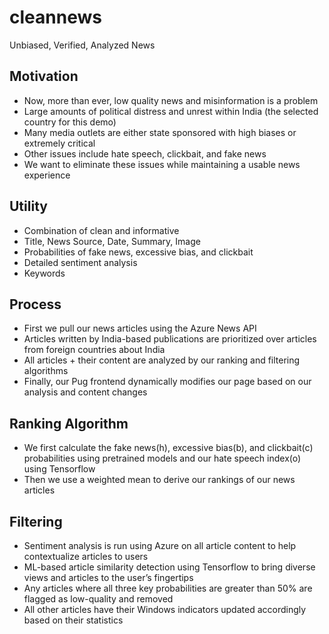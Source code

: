 # cleannews

Unbiased, Verified, Analyzed News


## Motivation
* Now, more than ever, low quality news and misinformation is a problem
* Large amounts of political distress and unrest within India (the selected country for this demo)
* Many media outlets are either state sponsored with high biases or extremely critical
* Other issues include hate speech, clickbait, and fake news
* We want to eliminate these issues while maintaining a usable news experience

## Utility
* Combination of clean and informative
* Title, News Source, Date, Summary, Image
* Probabilities of fake news, excessive bias, and clickbait
* Detailed sentiment analysis
* Keywords

## Process
* First we pull our news articles using the Azure News API
* Articles written by India-based publications are prioritized over articles from foreign countries about India
* All articles + their content are analyzed by our ranking and filtering algorithms
* Finally, our Pug frontend dynamically modifies our page based on our analysis and content changes

## Ranking Algorithm
* We first calculate the fake news(h), excessive bias(b), and clickbait(c) probabilities using pretrained models and our hate speech index(o) using Tensorflow
* Then we use a weighted mean to derive our rankings of our news articles

## Filtering
* Sentiment analysis is run using Azure on all article content to help contextualize articles to users
* ML-based article similarity detection using Tensorflow to bring diverse views and articles to the user’s fingertips
* Any articles where all three key probabilities are greater than 50% are flagged as low-quality and removed
* All other articles have their Windows indicators updated accordingly based on their statistics
